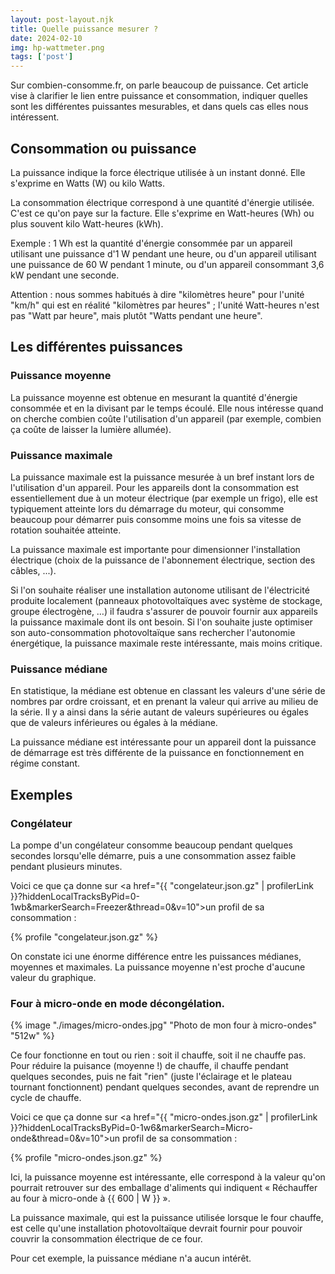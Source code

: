 ```yaml
---
layout: post-layout.njk 
title: Quelle puissance mesurer ?
date: 2024-02-10
img: hp-wattmeter.png
tags: ['post']
---
```


Sur combien-consomme.fr, on parle beaucoup de puissance. Cet article vise à clarifier le lien entre puissance et consommation, indiquer quelles sont les différentes puissantes mesurables, et dans quels cas elles nous intéressent.
<!-- excerpt -->

## Consommation ou puissance

La puissance indique la force électrique utilisée à un instant donné. Elle s'exprime en Watts (W) ou kilo Watts.

La consommation électrique correspond à une quantité d'énergie utilisée. C'est ce qu'on paye sur la facture. Elle s'exprime en Watt-heures (Wh) ou plus souvent kilo Watt-heures (kWh).

Exemple : 1 Wh est la quantité d'énergie consommée par un appareil utilisant une puissance d'1 W pendant une heure, ou d'un appareil utilisant une puissance de 60 W pendant 1 minute, ou d'un appareil consommant 3,6 kW pendant une seconde.

Attention : nous sommes habitués à dire "kilomètres heure" pour l'unité "km/h" qui est en réalité "kilomètres par heures" ; l'unité Watt-heures n'est pas "Watt par heure", mais plutôt "Watts pendant une heure".

## Les différentes puissances

### Puissance moyenne

La puissance moyenne est obtenue en mesurant la quantité d'énergie consommée et en la divisant par le temps écoulé.
Elle nous intéresse quand on cherche combien coûte l'utilisation d'un appareil (par exemple, combien ça coûte de laisser la lumière allumée).

### Puissance maximale

La puissance maximale est la puissance mesurée à un bref instant lors de l'utilisation d'un appareil. Pour les appareils dont la consommation est essentiellement due à un moteur électrique (par exemple un frigo), elle est typiquement atteinte lors du démarrage du moteur, qui consomme beaucoup pour démarrer puis consomme moins une fois sa vitesse de rotation souhaitée atteinte.

La puissance maximale est importante pour dimensionner l'installation électrique (choix de la puissance de l'abonnement électrique, section des câbles, ...).

Si l'on souhaite réaliser une installation autonome utilisant de l'électricité produite localement (panneaux photovoltaïques avec système de stockage, groupe électrogène, …) il faudra s'assurer de pouvoir fournir aux appareils la puissance maximale dont ils ont besoin. Si l'on souhaite juste optimiser son auto-consommation photovoltaïque sans rechercher l'autonomie énergétique, la puissance maximale reste intéressante, mais moins critique.

### Puissance médiane

En statistique, la médiane est obtenue en classant les valeurs d'une série de nombres par ordre croissant, et en prenant la valeur qui arrive au milieu de la série. Il y a ainsi dans la série autant de valeurs supérieures ou égales que de valeurs inférieures ou égales à la médiane.

La puissance médiane est intéressante pour un appareil dont la puissance de démarrage est très différente de la puissance en fonctionnement en régime constant. 

## Exemples

### Congélateur

La pompe d'un congélateur consomme beaucoup pendant quelques secondes lorsqu'elle démarre, puis a une consommation assez faible pendant plusieurs minutes.

Voici ce que ça donne sur <a href="{{ "congelateur.json.gz" | profilerLink }}?hiddenLocalTracksByPid=0-1wb&markerSearch=Freezer&thread=0&v=10">un profil</a> de sa consommation :

{% profile "congelateur.json.gz" %}

On constate ici une énorme différence entre les puissances médianes, moyennes et maximales. La puissance moyenne n'est proche d'aucune valeur du graphique.

### Four à micro-onde en mode décongélation.

{% image "./images/micro-ondes.jpg" "Photo de mon four à micro-ondes" "512w" %}

Ce four fonctionne en tout ou rien : soit il chauffe, soit il ne chauffe pas. Pour réduire la puisance (moyenne !) de chauffe, il chauffe pendant quelques secondes, puis ne fait "rien" (juste l'éclairage et le plateau tournant fonctionnent) pendant quelques secondes, avant de reprendre un cycle de chauffe.

Voici ce que ça donne sur <a href="{{ "micro-ondes.json.gz" | profilerLink }}?hiddenLocalTracksByPid=0-1w6&markerSearch=Micro-onde&thread=0&v=10">un profil</a> de sa consommation :

{% profile "micro-ondes.json.gz" %}

Ici, la puissance moyenne est intéressante, elle correspond à la valeur qu'on pourrait retrouver sur des emballage d'aliments qui indiquent « Réchauffer au four à micro-onde à {{ 600 | W }} ».

La puissance maximale, qui est la puissance utilisée lorsque le four chauffe, est celle qu'une installation photovoltaïque devrait fournir pour pouvoir couvrir la consommation électrique de ce four.

Pour cet exemple, la puissance médiane n'a aucun intérêt.
